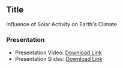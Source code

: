 ## Title

Influence of Solar Activity on Earth's Climate

### Presentation
* Presentation Video: [Download Link](https://faubox.rrze.uni-erlangen.de/getlink/fi5iAMuVkg7ey4fakQzC6u/presentation-video.mp4)
* Presentation Slides: [Download Link](https://faubox.rrze.uni-erlangen.de/getlink/fiLK5M3B94CxGMJDcMLuxQ/slides.pdf)
